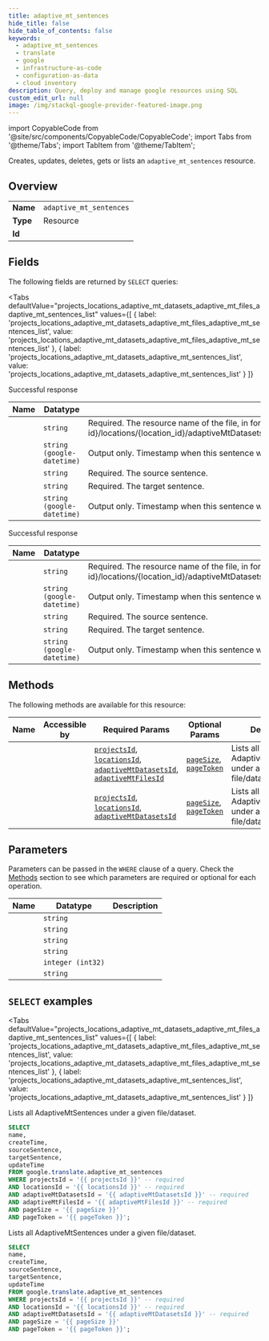 ```yaml
--- 
title: adaptive_mt_sentences
hide_title: false
hide_table_of_contents: false
keywords:
  - adaptive_mt_sentences
  - translate
  - google
  - infrastructure-as-code
  - configuration-as-data
  - cloud inventory
description: Query, deploy and manage google resources using SQL
custom_edit_url: null
image: /img/stackql-google-provider-featured-image.png
---
```


import CopyableCode from '@site/src/components/CopyableCode/CopyableCode';
import Tabs from '@theme/Tabs';
import TabItem from '@theme/TabItem';

Creates, updates, deletes, gets or lists an <code>adaptive_mt_sentences</code> resource.

## Overview
<table><tbody>
<tr><td><b>Name</b></td><td><code>adaptive_mt_sentences</code></td></tr>
<tr><td><b>Type</b></td><td>Resource</td></tr>
<tr><td><b>Id</b></td><td><CopyableCode code="google.translate.adaptive_mt_sentences" /></td></tr>
</tbody></table>

## Fields

The following fields are returned by `SELECT` queries:

<Tabs
    defaultValue="projects_locations_adaptive_mt_datasets_adaptive_mt_files_adaptive_mt_sentences_list"
    values={[
        { label: 'projects_locations_adaptive_mt_datasets_adaptive_mt_files_adaptive_mt_sentences_list', value: 'projects_locations_adaptive_mt_datasets_adaptive_mt_files_adaptive_mt_sentences_list' },
        { label: 'projects_locations_adaptive_mt_datasets_adaptive_mt_sentences_list', value: 'projects_locations_adaptive_mt_datasets_adaptive_mt_sentences_list' }
    ]}
>
<TabItem value="projects_locations_adaptive_mt_datasets_adaptive_mt_files_adaptive_mt_sentences_list">

Successful response

<table>
<thead>
    <tr>
    <th>Name</th>
    <th>Datatype</th>
    <th>Description</th>
    </tr>
</thead>
<tbody>
<tr>
    <td><CopyableCode code="name" /></td>
    <td><code>string</code></td>
    <td>Required. The resource name of the file, in form of `projects/&#123;project-number-or-id&#125;/locations/&#123;location_id&#125;/adaptiveMtDatasets/&#123;dataset&#125;/adaptiveMtFiles/&#123;file&#125;/adaptiveMtSentences/&#123;sentence&#125;`</td>
</tr>
<tr>
    <td><CopyableCode code="createTime" /></td>
    <td><code>string (google-datetime)</code></td>
    <td>Output only. Timestamp when this sentence was created.</td>
</tr>
<tr>
    <td><CopyableCode code="sourceSentence" /></td>
    <td><code>string</code></td>
    <td>Required. The source sentence.</td>
</tr>
<tr>
    <td><CopyableCode code="targetSentence" /></td>
    <td><code>string</code></td>
    <td>Required. The target sentence.</td>
</tr>
<tr>
    <td><CopyableCode code="updateTime" /></td>
    <td><code>string (google-datetime)</code></td>
    <td>Output only. Timestamp when this sentence was last updated.</td>
</tr>
</tbody>
</table>
</TabItem>
<TabItem value="projects_locations_adaptive_mt_datasets_adaptive_mt_sentences_list">

Successful response

<table>
<thead>
    <tr>
    <th>Name</th>
    <th>Datatype</th>
    <th>Description</th>
    </tr>
</thead>
<tbody>
<tr>
    <td><CopyableCode code="name" /></td>
    <td><code>string</code></td>
    <td>Required. The resource name of the file, in form of `projects/&#123;project-number-or-id&#125;/locations/&#123;location_id&#125;/adaptiveMtDatasets/&#123;dataset&#125;/adaptiveMtFiles/&#123;file&#125;/adaptiveMtSentences/&#123;sentence&#125;`</td>
</tr>
<tr>
    <td><CopyableCode code="createTime" /></td>
    <td><code>string (google-datetime)</code></td>
    <td>Output only. Timestamp when this sentence was created.</td>
</tr>
<tr>
    <td><CopyableCode code="sourceSentence" /></td>
    <td><code>string</code></td>
    <td>Required. The source sentence.</td>
</tr>
<tr>
    <td><CopyableCode code="targetSentence" /></td>
    <td><code>string</code></td>
    <td>Required. The target sentence.</td>
</tr>
<tr>
    <td><CopyableCode code="updateTime" /></td>
    <td><code>string (google-datetime)</code></td>
    <td>Output only. Timestamp when this sentence was last updated.</td>
</tr>
</tbody>
</table>
</TabItem>
</Tabs>

## Methods

The following methods are available for this resource:

<table>
<thead>
    <tr>
    <th>Name</th>
    <th>Accessible by</th>
    <th>Required Params</th>
    <th>Optional Params</th>
    <th>Description</th>
    </tr>
</thead>
<tbody>
<tr>
    <td><a href="#projects_locations_adaptive_mt_datasets_adaptive_mt_files_adaptive_mt_sentences_list"><CopyableCode code="projects_locations_adaptive_mt_datasets_adaptive_mt_files_adaptive_mt_sentences_list" /></a></td>
    <td><CopyableCode code="select" /></td>
    <td><a href="#parameter-projectsId"><code>projectsId</code></a>, <a href="#parameter-locationsId"><code>locationsId</code></a>, <a href="#parameter-adaptiveMtDatasetsId"><code>adaptiveMtDatasetsId</code></a>, <a href="#parameter-adaptiveMtFilesId"><code>adaptiveMtFilesId</code></a></td>
    <td><a href="#parameter-pageSize"><code>pageSize</code></a>, <a href="#parameter-pageToken"><code>pageToken</code></a></td>
    <td>Lists all AdaptiveMtSentences under a given file/dataset.</td>
</tr>
<tr>
    <td><a href="#projects_locations_adaptive_mt_datasets_adaptive_mt_sentences_list"><CopyableCode code="projects_locations_adaptive_mt_datasets_adaptive_mt_sentences_list" /></a></td>
    <td><CopyableCode code="select" /></td>
    <td><a href="#parameter-projectsId"><code>projectsId</code></a>, <a href="#parameter-locationsId"><code>locationsId</code></a>, <a href="#parameter-adaptiveMtDatasetsId"><code>adaptiveMtDatasetsId</code></a></td>
    <td><a href="#parameter-pageSize"><code>pageSize</code></a>, <a href="#parameter-pageToken"><code>pageToken</code></a></td>
    <td>Lists all AdaptiveMtSentences under a given file/dataset.</td>
</tr>
</tbody>
</table>

## Parameters

Parameters can be passed in the `WHERE` clause of a query. Check the [Methods](#methods) section to see which parameters are required or optional for each operation.

<table>
<thead>
    <tr>
    <th>Name</th>
    <th>Datatype</th>
    <th>Description</th>
    </tr>
</thead>
<tbody>
<tr id="parameter-adaptiveMtDatasetsId">
    <td><CopyableCode code="adaptiveMtDatasetsId" /></td>
    <td><code>string</code></td>
    <td></td>
</tr>
<tr id="parameter-adaptiveMtFilesId">
    <td><CopyableCode code="adaptiveMtFilesId" /></td>
    <td><code>string</code></td>
    <td></td>
</tr>
<tr id="parameter-locationsId">
    <td><CopyableCode code="locationsId" /></td>
    <td><code>string</code></td>
    <td></td>
</tr>
<tr id="parameter-projectsId">
    <td><CopyableCode code="projectsId" /></td>
    <td><code>string</code></td>
    <td></td>
</tr>
<tr id="parameter-pageSize">
    <td><CopyableCode code="pageSize" /></td>
    <td><code>integer (int32)</code></td>
    <td></td>
</tr>
<tr id="parameter-pageToken">
    <td><CopyableCode code="pageToken" /></td>
    <td><code>string</code></td>
    <td></td>
</tr>
</tbody>
</table>

## `SELECT` examples

<Tabs
    defaultValue="projects_locations_adaptive_mt_datasets_adaptive_mt_files_adaptive_mt_sentences_list"
    values={[
        { label: 'projects_locations_adaptive_mt_datasets_adaptive_mt_files_adaptive_mt_sentences_list', value: 'projects_locations_adaptive_mt_datasets_adaptive_mt_files_adaptive_mt_sentences_list' },
        { label: 'projects_locations_adaptive_mt_datasets_adaptive_mt_sentences_list', value: 'projects_locations_adaptive_mt_datasets_adaptive_mt_sentences_list' }
    ]}
>
<TabItem value="projects_locations_adaptive_mt_datasets_adaptive_mt_files_adaptive_mt_sentences_list">

Lists all AdaptiveMtSentences under a given file/dataset.

```sql
SELECT
name,
createTime,
sourceSentence,
targetSentence,
updateTime
FROM google.translate.adaptive_mt_sentences
WHERE projectsId = '{{ projectsId }}' -- required
AND locationsId = '{{ locationsId }}' -- required
AND adaptiveMtDatasetsId = '{{ adaptiveMtDatasetsId }}' -- required
AND adaptiveMtFilesId = '{{ adaptiveMtFilesId }}' -- required
AND pageSize = '{{ pageSize }}'
AND pageToken = '{{ pageToken }}';
```
</TabItem>
<TabItem value="projects_locations_adaptive_mt_datasets_adaptive_mt_sentences_list">

Lists all AdaptiveMtSentences under a given file/dataset.

```sql
SELECT
name,
createTime,
sourceSentence,
targetSentence,
updateTime
FROM google.translate.adaptive_mt_sentences
WHERE projectsId = '{{ projectsId }}' -- required
AND locationsId = '{{ locationsId }}' -- required
AND adaptiveMtDatasetsId = '{{ adaptiveMtDatasetsId }}' -- required
AND pageSize = '{{ pageSize }}'
AND pageToken = '{{ pageToken }}';
```
</TabItem>
</Tabs>
